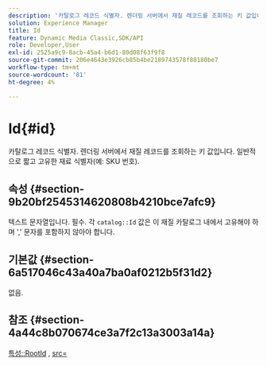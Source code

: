 ```yaml
---
description: '카탈로그 레코드 식별자. 렌더링 서버에서 재질 레코드를 조회하는 키 값입니다. 일반적으로 짧고 고유한 재료 식별자(예: SKU 번호).'
solution: Experience Manager
title: Id
feature: Dynamic Media Classic,SDK/API
role: Developer,User
exl-id: 2525a9c9-8acb-45a4-b6d1-80d08f63f9f8
source-git-commit: 206e4643e3926cb85b4be2189743578f88180be7
workflow-type: tm+mt
source-wordcount: '81'
ht-degree: 4%

---
```


# Id{#id}

카탈로그 레코드 식별자. 렌더링 서버에서 재질 레코드를 조회하는 키 값입니다. 일반적으로 짧고 고유한 재료 식별자(예: SKU 번호).

## 속성 {#section-9b20bf2545314620808b4210bce7afc9}

텍스트 문자열입니다. 필수. 각 `catalog::Id` 값은 이 재질 카탈로그 내에서 고유해야 하며 &#39;,&#39; 문자를 포함하지 않아야 합니다.

## 기본값 {#section-6a517046c43a40a7ba0af0212b5f31d2}

없음.

## 참조 {#section-4a44c8b070674ce3a7f2c13a3003a14a}

[특성::RootId](../../../../../ir-api/material-cat/image-rendering-api-ref/c-ir-material-catalog/c-ir-attributes-reference/r-ir-rootid.md#reference-54b42b7125824be593378c1accb70d5a) , [src=](../../../../../ir-api/http-protocol/image-rendering-api-ref/c-ir-http-protocol-ref/c-ir-http-protocol-command-reference/r-ir-src.md#reference-62c98abad22149d68d405ed6aaff8272)
